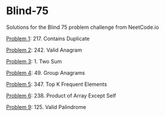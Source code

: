 # Blind-75
Solutions for the Blind 75 problem challenge from NeetCode.io

[Problem 1](P1.py): 217. Contains Duplicate

[Problem 2](P2.py): 242. Valid Anagram

[Problem 3](P3.py): 1. Two Sum

[Problem 4](P4.py): 49. Group Anagrams

[Problem 5](P5.py): 347. Top K Frequent Elements

[Problem 6](P6.py): 238. Product of Array Except Self

[Problem 9](P9.py): 125. Valid Palindrome

